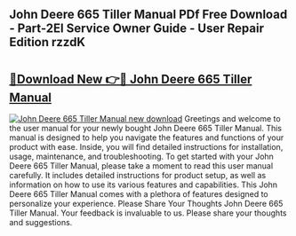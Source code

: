 ## John Deere 665 Tiller Manual PDf Free Download - Part-2El Service Owner Guide - User Repair Edition rzzdK

# <h2><a href="http://bc93708.oget.top/?id=John+Deere+665+Tiller+Manual">🔗Download New 👉🔴 John Deere 665 Tiller Manual</a></h2>

[![John Deere 665 Tiller Manual new download](https://i.imgur.com/5g1atiW.png)](http://bc93708.oget.top/?id=John+Deere+665+Tiller+Manual)
Greetings and welcome to the user manual for your newly bought John Deere 665 Tiller Manual. This manual is designed to help you navigate the features and functions of your product with ease. Inside, you will find detailed instructions for installation, usage, maintenance, and troubleshooting. To get started with your John Deere 665 Tiller Manual, please take a moment to read this user manual carefully. It includes detailed instructions for product setup, as well as information on how to use its various features and capabilities. This John Deere 665 Tiller Manual comes with a plethora of features designed to personalize your experience. Please Share Your Thoughts John Deere 665 Tiller Manual. Your feedback is invaluable to us. Please share your thoughts and suggestions.
